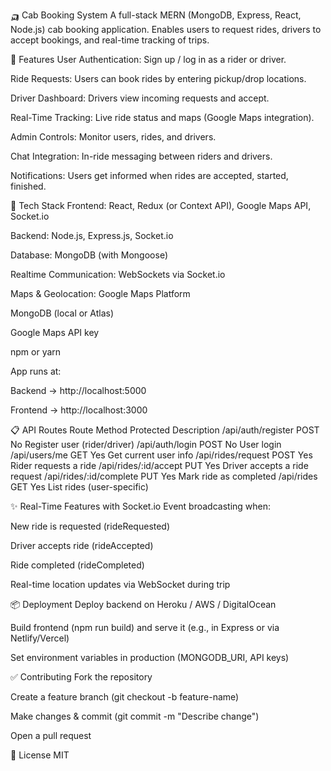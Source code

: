 🛺 Cab Booking System
A full-stack MERN (MongoDB, Express, React, Node.js) cab booking application. Enables users to request rides, drivers to accept bookings, and real-time tracking of trips.

🚀 Features
User Authentication: Sign up / log in as a rider or driver.

Ride Requests: Users can book rides by entering pickup/drop locations.

Driver Dashboard: Drivers view incoming requests and accept.

Real-Time Tracking: Live ride status and maps (Google Maps integration).

Admin Controls: Monitor users, rides, and drivers.

Chat Integration: In-ride messaging between riders and drivers.

Notifications: Users get informed when rides are accepted, started, finished.

🧱 Tech Stack
Frontend: React, Redux (or Context API), Google Maps API, Socket.io

Backend: Node.js, Express.js, Socket.io

Database: MongoDB (with Mongoose)

Realtime Communication: WebSockets via Socket.io

Maps & Geolocation: Google Maps Platform


MongoDB (local or Atlas)

Google Maps API key

npm or yarn


App runs at:

Backend → http://localhost:5000

Frontend → http://localhost:3000

📋 API Routes
Route	Method	Protected	Description
/api/auth/register	POST	No	Register user (rider/driver)
/api/auth/login	POST	No	User login
/api/users/me	GET	Yes	Get current user info
/api/rides/request	POST	Yes	Rider requests a ride
/api/rides/:id/accept	PUT	Yes	Driver accepts a ride request
/api/rides/:id/complete	PUT	Yes	Mark ride as completed
/api/rides	GET	Yes	List rides (user-specific)

✨ Real-Time Features with Socket.io
Event broadcasting when:

New ride is requested (rideRequested)

Driver accepts ride (rideAccepted)

Ride completed (rideCompleted)

Real-time location updates via WebSocket during trip

📦 Deployment
Deploy backend on Heroku / AWS / DigitalOcean

Build frontend (npm run build) and serve it (e.g., in Express or via Netlify/Vercel)

Set environment variables in production (MONGODB_URI, API keys)

✅ Contributing
Fork the repository

Create a feature branch (git checkout -b feature-name)

Make changes & commit (git commit -m "Describe change")

Open a pull request


📝 License
MIT

